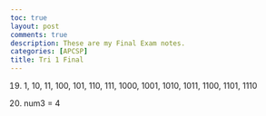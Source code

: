 ```yaml
---
toc: true
layout: post
comments: true
description: These are my Final Exam notes.
categories: [APCSP]
title: Tri 1 Final
---
```


19. 1, 10, 11, 100, 101, 110, 111, 1000, 1001, 1010, 1011, 1100, 1101, 1110

42. num3 = 4